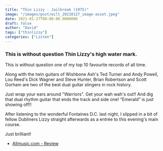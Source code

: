 ```yaml
---
title: "Thin Lizzy - Jailbreak (1975)"
image: "/images/post/wilt_20210127_image-asset.jpeg"
date: 2021-01-27T00:00:00.0000000
draft: false
author: "David"
tags: ["thinlizzy"]
categories: ["Listen"]
---
```

### This is without question Thin Lizzy's high water mark.   
This is without question one of my top 10 favourite records of all time.

 Along with the twin guitars of Wishbone Ash's Ted Turner and Andy Powell, Lou Reed's Dick Wagner and Steve Hunter, Brian Robertson and Scott Gorham are two of the best dual guitar slingers in rock history.

 Just wrap your ears around "Warriors". Get your wah wah's out!! And dig that dual rhythm guitar that ends the track and side one! “Emerald” is just showing off!!

 After listening to the wonderful Fontaines D.C. last night, I slipped in a bit of fellow Dubliners Lizzy straight afterwards as a entrée to this evening's main course.

 Just brilliant!

-  [Allmusic.com - Review](https://www.allmusic.com/album/jailbreak-mw0000204032)